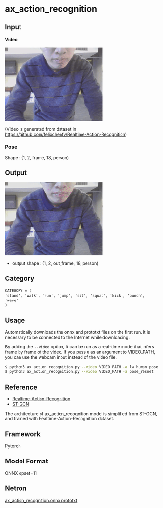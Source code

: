 # ax_action_recognition

## Input

#### Video

![Video](punch_03-12-09-21-27-876.gif)

(Video is generated from dataset in https://github.com/felixchenfy/Realtime-Action-Recognition)

### Pose
Shape : (1, 2, frame, 18, person)

## Output

![Output](punch_03-12-09-21-27-876_out.gif)

- output shape : (1, 2, out_frame, 18, person)

## Category

```
CATEGORY = (
'stand', 'walk', 'run', 'jump', 'sit', 'squat', 'kick', 'punch', 'wave'
)
```

## Usage
Automatically downloads the onnx and prototxt files on the first run.
It is necessary to be connected to the Internet while downloading.

By adding the `--video` option, It can be run as a real-time mode that infers frame by frame of the video.
If you pass `0` as an argument to VIDEO_PATH, you can use the webcam input instead of the video file.
```bash
$ python3 ax_action_recognition.py --video VIDEO_PATH -a lw_human_pose
$ python3 ax_action_recognition.py --video VIDEO_PATH -a pose_resnet
```

## Reference

- [Realtime-Action-Recognition](https://github.com/felixchenfy/Realtime-Action-Recognition)
- [ST-GCN](https://github.com/yysijie/st-gcn)

The architecture of ax_action_recognition model is simplified from ST-GCN, and trained with Realtime-Action-Recognition dataset.

## Framework

Pytorch

## Model Format

ONNX opset=11

## Netron

[ax_action_recognition.onnx.prototxt](https://netron.app/?url=https://storage.googleapis.com/ailia-models/ax_action_recognition/action.onnx.prototxt)
